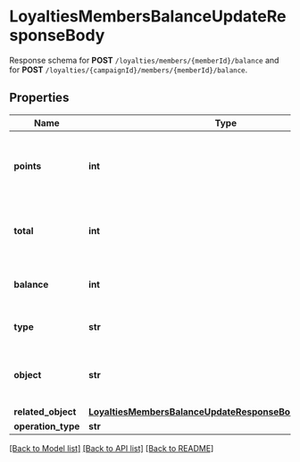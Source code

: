 # LoyaltiesMembersBalanceUpdateResponseBody

Response schema for **POST** `/loyalties/members/{memberId}/balance` and for **POST** `/loyalties/{campaignId}/members/{memberId}/balance`.

## Properties
Name | Type | Description | Notes
------------ | ------------- | ------------- | -------------
**points** | **int** | The incremental points removed or added to the current balance on the loyalty card. | 
**total** | **int** | The total of points accrued over the lifetime of the loyalty card. | 
**balance** | **int** | The balance after adding/removing points. | 
**type** | **str** | The type of voucher being modified. | 
**object** | **str** | The type of object represented by JSON. Default is balance. | [default to 'balance']
**related_object** | [**LoyaltiesMembersBalanceUpdateResponseBodyRelatedObject**](LoyaltiesMembersBalanceUpdateResponseBodyRelatedObject.md) |  | 
**operation_type** | **str** |  | [optional] 

[[Back to Model list]](../README.md#documentation-for-models) [[Back to API list]](../README.md#documentation-for-api-endpoints) [[Back to README]](../README.md)


